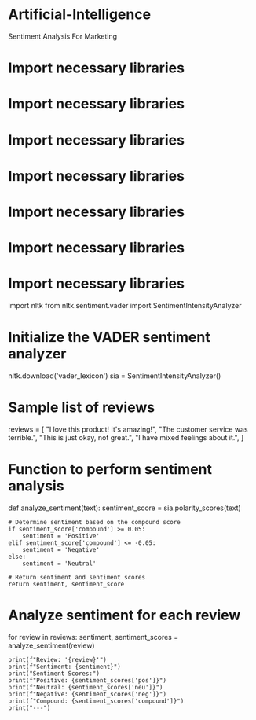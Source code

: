 # Artificial-Intelligence
Sentiment Analysis For Marketing 
# Import necessary libraries
# Import necessary libraries
# Import necessary libraries
# Import necessary libraries
# Import necessary libraries
# Import necessary libraries
# Import necessary libraries
import nltk
from nltk.sentiment.vader import SentimentIntensityAnalyzer

# Initialize the VADER sentiment analyzer
nltk.download('vader_lexicon')
sia = SentimentIntensityAnalyzer()

# Sample list of reviews
reviews = [
    "I love this product! It's amazing!",
    "The customer service was terrible.",
    "This is just okay, not great.",
    "I have mixed feelings about it.",
]

# Function to perform sentiment analysis
def analyze_sentiment(text):
    sentiment_score = sia.polarity_scores(text)
    
    # Determine sentiment based on the compound score
    if sentiment_score['compound'] >= 0.05:
        sentiment = 'Positive'
    elif sentiment_score['compound'] <= -0.05:
        sentiment = 'Negative'
    else:
        sentiment = 'Neutral'
    
    # Return sentiment and sentiment scores
    return sentiment, sentiment_score

# Analyze sentiment for each review
for review in reviews:
    sentiment, sentiment_scores = analyze_sentiment(review)
    
    print(f"Review: '{review}'")
    print(f"Sentiment: {sentiment}")
    print("Sentiment Scores:")
    print(f"Positive: {sentiment_scores['pos']}")
    print(f"Neutral: {sentiment_scores['neu']}")
    print(f"Negative: {sentiment_scores['neg']}")
    print(f"Compound: {sentiment_scores['compound']}")
    print("---")
